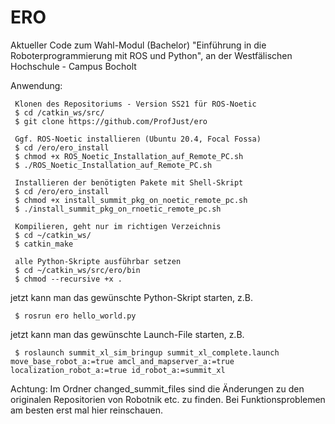 # ERO
Aktueller Code zum Wahl-Modul (Bachelor) "Einführung in die Roboterprogrammierung mit ROS und Python", an der Westfälischen Hochschule - Campus Bocholt 

Anwendung:

     Klonen des Repositoriums - Version SS21 für ROS-Noetic
     $ cd /catkin_ws/src/
     $ git clone https://github.com/ProfJust/ero

     Ggf. ROS-Noetic installieren (Ubuntu 20.4, Focal Fossa)
     $ cd /ero/ero_install
     $ chmod +x ROS_Noetic_Installation_auf_Remote_PC.sh
     $ ./ROS_Noetic_Installation_auf_Remote_PC.sh
     
     Installieren der benötigten Pakete mit Shell-Skript
     $ cd /ero/ero_install
     $ chmod +x install_summit_pkg_on_noetic_remote_pc.sh
     $ ./install_summit_pkg_on_rnoetic_remote_pc.sh

     Kompilieren, geht nur im richtigen Verzeichnis
     $ cd ~/catkin_ws/
     $ catkin_make
     
     alle Python-Skripte ausführbar setzen 
     $ cd ~/catkin_ws/src/ero/bin
     $ chmod --recursive +x .
     

jetzt kann man das gewünschte Python-Skript starten, z.B. 

     $ rosrun ero hello_world.py
     

jetzt kann man das gewünschte Launch-File starten, z.B. 
     
     $ roslaunch summit_xl_sim_bringup summit_xl_complete.launch move_base_robot_a:=true amcl_and_mapserver_a:=true localization_robot_a:=true id_robot_a:=summit_xl

Achtung: Im Ordner changed_summit_files sind die Änderungen zu den originalen Repositorien von Robotnik etc. zu finden. Bei Funktionsproblemen am besten erst mal hier reinschauen.

